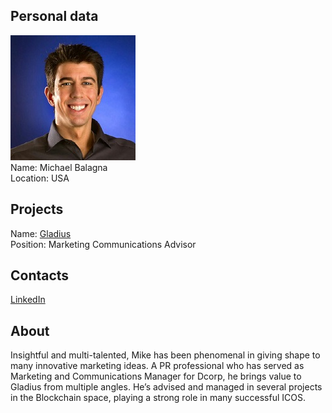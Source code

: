 ## Personal data
![michael balagna photo](photo/michael_balagna.jpg)  
Name:   Michael Balagna  
Location: USA  
## Projects 
Name: [Gladius](../projects/gladius.md)  
Position: Marketing Communications Advisor   
## Contacts
[LinkedIn](https://www.linkedin.com/in/michael-balagna-196b3182/)  
## About
Insightful and multi-talented, Mike has been phenomenal in giving shape to many innovative marketing ideas. A PR professional who has served as Marketing and Communications Manager for Dcorp, he brings value to Gladius from multiple angles. He’s advised and managed in several projects in the Blockchain space, playing a strong role in many successful ICOS.
